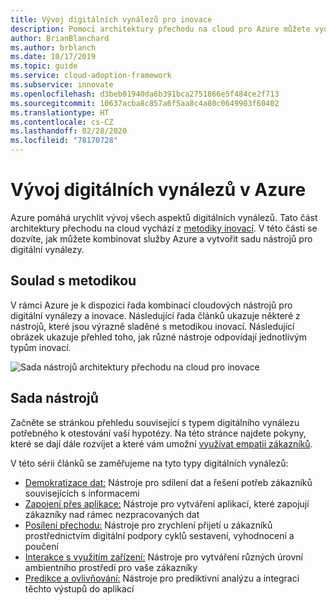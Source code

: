 ```yaml
---
title: Vývoj digitálních vynálezů pro inovace
description: Pomocí architektury přechodu na cloud pro Azure můžete využít metodologii inovací a vytvořit sadu nástrojů pro digitální vynálezy.
author: BrianBlanchard
ms.author: brblanch
ms.date: 10/17/2019
ms.topic: guide
ms.service: cloud-adoption-framework
ms.subservice: innovate
ms.openlocfilehash: d3beb01940da6b391bca2751866e5f484ce2f713
ms.sourcegitcommit: 10637acba8c857a6f5aa8c4a80c0649903f60402
ms.translationtype: HT
ms.contentlocale: cs-CZ
ms.lasthandoff: 02/28/2020
ms.locfileid: "78170728"
---
```

# <a name="develop-digital-inventions-in-azure"></a>Vývoj digitálních vynálezů v Azure

Azure pomáhá urychlit vývoj všech aspektů digitálních vynálezů. Tato část architektury přechodu na cloud vychází z [metodiky inovací](../considerations/index.md). V této části se dozvíte, jak můžete kombinovat služby Azure a vytvořit sadu nástrojů pro digitální vynálezy.

## <a name="alignment-to-the-methodology"></a>Soulad s metodikou

V rámci Azure je k dispozici řada kombinací cloudových nástrojů pro digitální vynálezy a inovace. Následující řada článků ukazuje některé z nástrojů, které jsou výrazně sladěné s metodikou inovací. Následující obrázek ukazuje přehled toho, jak různé nástroje odpovídají jednotlivým typům inovací.

![Sada nástrojů architektury přechodu na cloud pro inovace](../../_images/innovate/innovate-toolchain.png)

## <a name="toolchain"></a>Sada nástrojů

Začněte se stránkou přehledu související s typem digitálního vynálezu potřebného k otestování vaší hypotézy. Na této stránce najdete pokyny, které se dají dále rozvíjet a které vám umožní [využívat empatii zákazníků](../considerations/build.md).

V této sérii článků se zaměřujeme na tyto typy digitálních vynálezů:

- [Demokratizace dat:](./data.md) Nástroje pro sdílení dat a řešení potřeb zákazníků souvisejících s informacemi
- [Zapojení přes aplikace:](./apps.md) Nástroje pro vytváření aplikací, které zapojují zákazníky nad rámec nezpracovaných dat
- [Posílení přechodu:](./ci-cd.md) Nástroje pro zrychlení přijetí u zákazníků prostřednictvím digitální podpory cyklů sestavení, vyhodnocení a poučení
- [Interakce s využitím zařízení:](./devices.md) Nástroje pro vytváření různých úrovní ambientního prostředí pro vaše zákazníky
- [Predikce a ovlivňování:](./predict.md) Nástroje pro prediktivní analýzu a integraci těchto výstupů do aplikací
